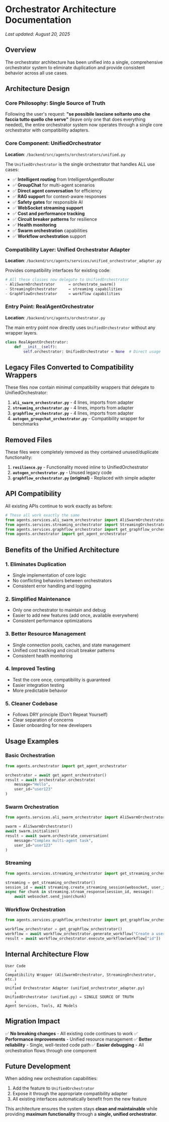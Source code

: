 # Orchestrator Architecture Documentation
*Last updated: August 20, 2025*

## Overview

The orchestrator architecture has been unified into a single, comprehensive orchestrator system to eliminate duplication and provide consistent behavior across all use cases.

## Architecture Design

### Core Philosophy: Single Source of Truth

Following the user's request: **"se possibile lasciane soltanto uno che faccia tutto quello che serve"** (leave only one that does everything needed), the entire orchestrator system now operates through a single core orchestrator with compatibility adapters.

### Core Component: UnifiedOrchestrator

**Location**: `/backend/src/agents/orchestrators/unified.py`

The `UnifiedOrchestrator` is the single orchestrator that handles ALL use cases:

- ✅ **Intelligent routing** from IntelligentAgentRouter
- ✅ **GroupChat** for multi-agent scenarios  
- ✅ **Direct agent conversation** for efficiency
- ✅ **RAG support** for context-aware responses
- ✅ **Safety gates** for responsible AI
- ✅ **WebSocket streaming support**
- ✅ **Cost and performance tracking**
- ✅ **Circuit breaker patterns** for resilience
- ✅ **Health monitoring**
- ✅ **Swarm orchestration** capabilities
- ✅ **Workflow orchestration** support

### Compatibility Layer: Unified Orchestrator Adapter

**Location**: `/backend/src/agents/services/unified_orchestrator_adapter.py`

Provides compatibility interfaces for existing code:

```python
# All these classes now delegate to UnifiedOrchestrator
- AliSwarmOrchestrator      → orchestrate_swarm()
- StreamingOrchestrator     → streaming capabilities  
- GraphFlowOrchestrator     → workflow capabilities
```

### Entry Point: RealAgentOrchestrator

**Location**: `/backend/src/agents/orchestrator.py`

The main entry point now directly uses `UnifiedOrchestrator` without any wrapper layers.

```python
class RealAgentOrchestrator:
    def __init__(self):
        self.orchestrator: UnifiedOrchestrator = None  # Direct usage
```

## Legacy Files Converted to Compatibility Wrappers

These files now contain minimal compatibility wrappers that delegate to UnifiedOrchestrator:

1. **`ali_swarm_orchestrator.py`** - 4 lines, imports from adapter
2. **`streaming_orchestrator.py`** - 4 lines, imports from adapter  
3. **`graphflow_orchestrator.py`** - 4 lines, imports from adapter
4. **`autogen_groupchat_orchestrator.py`** - Compatibility wrapper for benchmarks

## Removed Files

These files were completely removed as they contained unused/duplicate functionality:

1. **`resilience.py`** - Functionality moved inline to UnifiedOrchestrator
2. **`autogen_orchestrator.py`** - Unused legacy code
3. **`graphflow_orchestrator.py` (original)** - Replaced with simple adapter

## API Compatibility

All existing APIs continue to work exactly as before:

```python
# These all work exactly the same
from agents.services.ali_swarm_orchestrator import AliSwarmOrchestrator
from agents.services.streaming_orchestrator import StreamingOrchestrator
from agents.services.graphflow_orchestrator import get_graphflow_orchestrator
from agents.orchestrator import get_agent_orchestrator
```

## Benefits of the Unified Architecture

### 1. **Eliminates Duplication**
- Single implementation of core logic
- No conflicting behaviors between orchestrators
- Consistent error handling and logging

### 2. **Simplified Maintenance**
- Only one orchestrator to maintain and debug
- Easier to add new features (add once, available everywhere)
- Consistent performance optimizations

### 3. **Better Resource Management**
- Single connection pools, caches, and state management
- Unified cost tracking and circuit breaker patterns
- Consistent health monitoring

### 4. **Improved Testing**
- Test the core once, compatibility is guaranteed
- Easier integration testing
- More predictable behavior

### 5. **Cleaner Codebase**
- Follows DRY principle (Don't Repeat Yourself)
- Clear separation of concerns
- Easier onboarding for new developers

## Usage Examples

### Basic Orchestration
```python
from agents.orchestrator import get_agent_orchestrator

orchestrator = await get_agent_orchestrator()
result = await orchestrator.orchestrate(
    message="Hello",
    user_id="user123"
)
```

### Swarm Orchestration
```python
from agents.services.ali_swarm_orchestrator import AliSwarmOrchestrator

swarm = AliSwarmOrchestrator()
await swarm.initialize()
result = await swarm.orchestrate_conversation(
    message="Complex multi-agent task",
    user_id="user123"
)
```

### Streaming
```python
from agents.services.streaming_orchestrator import get_streaming_orchestrator

streaming = get_streaming_orchestrator()
session_id = await streaming.create_streaming_session(websocket, user_id, agent_name)
async for chunk in streaming.stream_response(session_id, message):
    await websocket.send_json(chunk)
```

### Workflow Orchestration
```python
from agents.services.graphflow_orchestrator import get_graphflow_orchestrator

workflow_orchestrator = get_graphflow_orchestrator()
workflow = await workflow_orchestrator.generate_workflow("Create a user registration flow")
result = await workflow_orchestrator.execute_workflow(workflow["id"])
```

## Internal Architecture Flow

```
User Code
    ↓
Compatibility Wrapper (AliSwarmOrchestrator, StreamingOrchestrator, etc.)
    ↓  
Unified Orchestrator Adapter (unified_orchestrator_adapter.py)
    ↓
UnifiedOrchestrator (unified.py) ← SINGLE SOURCE OF TRUTH
    ↓
Agent Services, Tools, AI Models
```

## Migration Impact

✅ **No breaking changes** - All existing code continues to work
✅ **Performance improvements** - Unified resource management
✅ **Better reliability** - Single, well-tested code path
✅ **Easier debugging** - All orchestration flows through one component

## Future Development

When adding new orchestration capabilities:

1. Add the feature to `UnifiedOrchestrator`
2. Expose it through the appropriate compatibility adapter
3. All existing interfaces automatically benefit from the new feature

This architecture ensures the system stays **clean and maintainable** while providing **maximum functionality** through a **single, unified orchestrator**.
